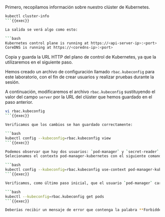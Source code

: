 Primero, recopilamos información sobre nuestro clúster de Kubernetes.

```bash
kubectl cluster-info
```{{exec}}

La salida se verá algo como esto:

```bash
Kubernetes control plane is running at https://<api-server-ip>:<port>
CoreDNS is running at https://<coredns-ip>:<port>
```
Copia y guarda la URL HTTP del plano de control de Kubernetes, ya que la utilizaremos en el siguiente paso.

Hemos creado un archivo de configuración llamado `rbac.kubeconfig` para este laboratorio, con el fin de crear usuarios y realizar pruebas durante la sesión.

A continuación, modificaremos el archivo `rbac.kubeconfig` sustituyendo el valor del campo `server` por la URL del clúster que hemos guardado en el paso anterior.

```bash
vi rbac.kubeconfig
```{{exec}}

Verificamos que los cambios se han guardado correctamente:

```bash
kubectl config --kubeconfig=rbac.kubeconfig view
```{{exec}}

Podemos observar que hay dos usuarios: `pod-manager` y `secret-reader`, cada uno con sus respectivos contextos.
Selecionamos el contexto pod-manager-kubernetes con el siguiente comando:

```bash
kubectl config --kubeconfig=rbac.kubeconfig use-context pod-manager-kubernetes
```{{exec}}

Verificamos, como último paso inicial, que el usuario `pod-manager` carece de los permisos necesarios para listar los pods.

```bash
kubectl --kubeconfig=rbac.kubeconfig get pods
```{{exec}}

Deberías recibir un mensaje de error que contenga la palabra **Forbidden** y una explicación de que el usuario no puede ver los pods debido a la falta de permisos.